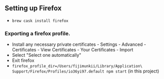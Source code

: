 ## Setting up Firefox

- `brew cask install firefox`

### Exporting a firefox profile.

- Install any necessary private certificates - Settings - Advanced - Certificates - View Certificates - Your Certificates - Import
- Select "Select one automatically"
- Exit firefox
- `firefox_profile_dir=/Users/fijimunkii/Library/Application\ Support/Firefox/Profiles/io36yi97.default npm start` (in this project)
